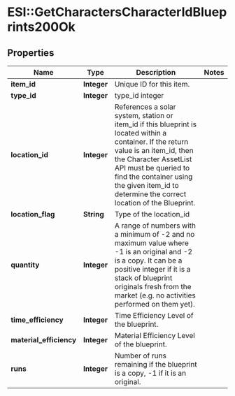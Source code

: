 # ESI::GetCharactersCharacterIdBlueprints200Ok

## Properties
Name | Type | Description | Notes
------------ | ------------- | ------------- | -------------
**item_id** | **Integer** | Unique ID for this item. | 
**type_id** | **Integer** | type_id integer | 
**location_id** | **Integer** | References a solar system, station or item_id if this blueprint is located within a container. If the return value is an item_id, then the Character AssetList API must be queried to find the container using the given item_id to determine the correct location of the Blueprint. | 
**location_flag** | **String** | Type of the location_id | 
**quantity** | **Integer** | A range of numbers with a minimum of -2 and no maximum value where -1 is an original and -2 is a copy. It can be a positive integer if it is a stack of blueprint originals fresh from the market (e.g. no activities performed on them yet). | 
**time_efficiency** | **Integer** | Time Efficiency Level of the blueprint. | 
**material_efficiency** | **Integer** | Material Efficiency Level of the blueprint. | 
**runs** | **Integer** | Number of runs remaining if the blueprint is a copy, -1 if it is an original. | 


